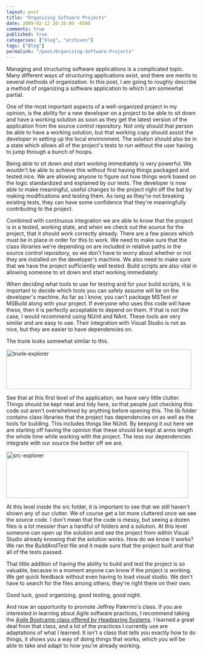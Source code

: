 ```yaml
---
layout: post
title: "Organizing Software Projects"
date: 2009-02-12 20:16:00 -0500
comments: true
published: true
categories: ["blog", "archives"]
tags: ["Blog"]
permalink: "/post/Organizing-Software-Projects"
---
```

<!-- more -->

<p>Managing and structuring software applications is a complicated topic. Many different ways of structuring applications exist, and there are merits to several methods of organization. In this post, I am going to roughly describe a method of organizing a software application to which I am somewhat partial.</p>
<p>One of the most important aspects of a well-organized project in my opinion, is the ability for a new developer on a project to be able to sit down and have a working solution as soon as they get the latest version of the application from the source control repository. Not only should that person be able to have a working solution, but that working copy should assist the developer in setting up the local environment. The solution should also be in a state which allows all of the project's tests to run without the user having to jump through a bunch of hoops.</p>
<p>Being able to sit down and start working immediately is very powerful. We wouldn't be able to achieve this without first having things packaged and tested nice. We are allowing anyone to figure out how things work based on the logic standardized and explained by our tests. The developer is now able to make meaningful, useful changes to the project right off the bat by making modifications and testing them. As long as they're not breaking existing tests, they can have some confidence that they're meaningfully contributing to the project.</p>
<p>Combined with continuous integration we are able to know that the project is in a tested, working state, and when we check out the source for the project, that it should work correctly already. There are a few pieces which must be in place in order for this to work. We need to make sure that the class libraries we're depending on are included in relative paths in the source control repository, so we don't have to worry about whether or not they are installed on the developer's machine. We also need to make sure that we have the project sufficiently well tested. Build scripts are also vital in allowing someone to sit down and start working immediately.</p>
<p>When deciding what tools to use for testing and for your build scripts, it is important to decide which tools you can safely assume will be on the developer's machine. As far as I know, you can't package MSTest or MSBuild along with your project. If everyone who uses this code will have these, then it is perfectly acceptable to depend on them. If that is not the case, I would recommend using NUnit and NAnt. These tools are very similar and are easy to use. Their integration with Visual Studio is not as nice, but they are easier to have dependencies on.</p>
<p>The trunk looks somewhat similar to this.</p>
<p><img style="border: 0px none ;" src="http://brendan.enrick.com/files/media/image/WindowsLiveWriter/OrganizingSoftwareProjects_133DB/trunk-explorer_3.jpg" border="0" alt="trunk-explorer" width="488" height="104"></p>
<p>See that at this first level of the application, we have very little clutter. Things should be kept neat and tidy here, so that people just checking this code out aren't overwhelmed by anything before opening this. The lib folder contains class libraries that the project has dependencies on as well as the tools for building. This includes things like NUnit. By keeping it out here we are starting off having the opinion that these should be kept at arms length the whole time while working with the project. The less our dependencies integrate with our source the better off we are.</p>
<p><img style="border: 0px none ;" src="http://brendan.enrick.com/files/media/image/WindowsLiveWriter/OrganizingSoftwareProjects_133DB/src-explorer_3.jpg" border="0" alt="src-explorer" width="480" height="123"></p>
<p>At this level inside the src folder, it is important to see that we still haven't shown any of our clutter. We of course get a lot more cluttered once we see the source code. I don't mean that the code is messy, but seeing a dozen files is a lot messier than a handful of folders and a solution. At this level someone can open up the solution and see the project from within Visual Studio already knowing that the solution works. How do we know it works? We ran the BuildAndTest file and it made sure that the project built and that all of the tests passed.</p>
<p>That little addition of having the ability to build and test the project is so valuable, because in a moment anyone can know if the project is working. We get quick feedback without even having to load visual studio. We don't have to search for the files among others; they're right there on their own.</p>
<p>Good luck, good organizing, good testing, good night.</p>
<p>And now an opportunity to promote Jeffrey Palermo's class. If you are interested in learning about Agile software practices, I recommend taking the <a href="http://www.headspringsystems.com/services/training/">Agile Bootcamp class offered by Headspring Systems</a>. I learned a great deal from that class, and a lot of the practices I currently use are adaptations of what I learned. It isn't a class that tells you exactly how to do things, it shows you a way of doing things that works, which you will be able to take and adapt to how you're already working.</p>
